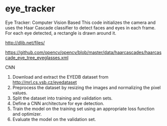 # eye_tracker
Eye Tracker: Computer Vision Based
This code initializes the camera and uses the Haar Cascade classifier to detect faces and eyes in each frame. For each eye detected, a rectangle is drawn around it.

http://dlib.net/files/

https://github.com/opencv/opencv/blob/master/data/haarcascades/haarcascade_eye_tree_eyeglasses.xml

CNN
1. Download and extract the EYEDB dataset from
http://mrl.cs.vsb.cz/eyedataset
2. Preprocess the dataset by resizing the images and normalizing the pixel values.
3. Split the dataset into training and validation sets.
4. Define a CNN architecture for eye detection.
5. Train the model on the training set using an appropriate loss function and optimizer.
6. Evaluate the model on the validation set.
